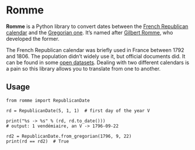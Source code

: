 # Romme

**Romme** is a Python library to convert dates between the
[French Republican calendar][rep] and the [Gregorian one][greg]. It’s named
after [Gilbert Romme][gilbert], who developed the former.

[rep]: https://en.wikipedia.org/wiki/French_Republican_Calendar
[greg]: https://en.wikipedia.org/wiki/Gregorian_calendar
[gilbert]: https://en.wikipedia.org/wiki/Gilbert_Romme

The French Republican calendar was briefly used in France between 1792 and
1806. The population didn’t widely use it, but official documents did. It can
be found in some [open datasets][parisdata]. Dealing with two different
calendars is a pain so this library allows you to translate from one to
another.

[parisdata]: https://opendata.paris.fr/explore/dataset/voiesactuellesparis2012/information/

## Usage

```python3
from romme import RepublicanDate

rd = RepublicanDate(5, 1, 1)  # first day of the year V

print("%s -> %s" % (rd, rd.to_date()))
# output: 1 vendémiaire, an V -> 1796-09-22

rd2 = RepublicanDate.from_gregorian(1796, 9, 22)
print(rd == rd2)  # True
```
